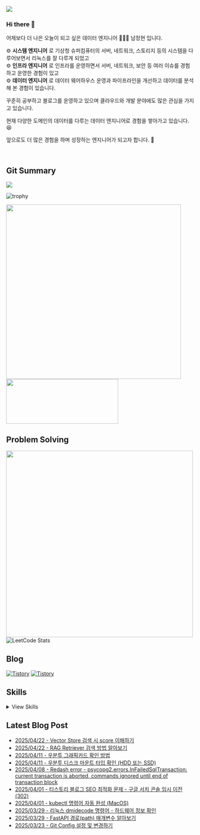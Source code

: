![](https://hits.seeyoufarm.com/api/count/incr/badge.svg?url=https%3A%2F%2Fgithub.com%2Fjaynamm%2Fhit-counter&count_bg=%23000000&title_bg=%23000000&icon=macys.svg&icon_color=%23FFFFFF&title=hits&edge_flat=false)

### Hi there 👋  
어제보다 더 나은 오늘이 되고 싶은 데이터 엔지니어 🧑🏻‍💻 남정현 입니다.  

⚙︎ **시스템 엔지니어** 로 기상청 슈퍼컴퓨터의 서버, 네트워크, 스토리지 등의 시스템을 다루어보면서 리눅스를 잘 다루게 되었고  
⚙︎ **인프라 엔지니어** 로 인프라를 운영하면서 서버, 네트워크, 보안 등 여러 이슈를 경험하고 운영한 경험이 있고  
⚙︎ **데이터 엔지니어** 로 데이터 웨어하우스 운영과 파이프라인을 개선하고 데이터를 분석해 본 경험이 있습니다.
  
꾸준히 공부하고 블로그를 운영하고 있으며 클라우드와 개발 분야에도 많은 관심을 가지고 있습니다.

현재 다양한 도메인의 데이터를 다루는 데이터 엔지니어로 경험을 쌓아가고 있습니다. 😆    

앞으로도 더 많은 경험을 하며 성장하는 엔지니어가 되고자 합니다. 👏   

<br>
  
Git Summary
---
![](http://github-profile-summary-cards.vercel.app/api/cards/profile-details?username=jaynamm&theme=zenburn)  
<!-- 
![](http://github-profile-summary-cards.vercel.app/api/cards/repos-per-language?username=jaynamm&theme=zenburn)
![](http://github-profile-summary-cards.vercel.app/api/cards/most-commit-language?username=jaynamm&theme=zenburn)  
![](http://github-profile-summary-cards.vercel.app/api/cards/stats?username=jaynamm&theme=zenburn) 
![](http://github-profile-summary-cards.vercel.app/api/cards/productive-time?username=jaynamm&theme=zenburn&utcOffset=8)
-->

![trophy](https://github-profile-trophy.vercel.app/?username=ryo-ma&theme=chalk&column=5)
  
<a href="https://github.com/devxb/gitanimals"><img src="https://render.gitanimals.org/farms/jaynamm" width="468"/></a>
<a href="https://github.com/devxb/gitanimals">
  <img
    src="https://render.gitanimals.org/lines/jaynamm?pet-id=600908537971297727"
    width="300"
    height="120"
  />
</a>
  
     
Problem Solving
---
<a href="https://solved.ac/profile/jaynam"><img width="500px" src="https://github-readme-solvedac-hyp3rflow.vercel.app/api/?handle=jaynam"></a>  
![LeetCode Stats](https://leetcard.jacoblin.cool/jaynam?theme=unicorn&font=Noto%20Sans&ext=heatmap)  
 
Blog
---
[![Tistory](https://img.shields.io/badge/(구)제이로그-000000.svg?style=for-the-badge&logo=Tistory&logoColor=white&width=300)](https://jaynamm.tistory.com/)
[![Tistory](https://img.shields.io/badge/제이로그-000000.svg?style=for-the-badge&logo=Tistory&logoColor=white&width=300)](https://iavlog.tistory.com/)

Skills
---

<details>
<summary>View Skills</summary>

* OS  
![Linux](https://img.shields.io/badge/Linux-FCC624.svg?&style=for-the-badge&logo=Linux&logoColor=white)
![CentOS](https://img.shields.io/badge/CentOS-262577.svg?&style=for-the-badge&logo=CentOS&logoColor=white)
![Ubuntu](https://img.shields.io/badge/Ubuntu-E95420.svg?&style=for-the-badge&logo=Ubuntu&logoColor=white)  

* Programming Language  
![Python](https://img.shields.io/badge/Python-3776AB.svg?&style=for-the-badge&logo=Python&logoColor=white)
![Numpy](https://img.shields.io/badge/Numpy-013243.svg?&style=for-the-badge&logo=Numpy&logoColor=white)
![Pandas](https://img.shields.io/badge/Pandas-150458.svg?&style=for-the-badge&logo=Pandas&logoColor=white)
![Polars](https://img.shields.io/badge/Polars-CD792C.svg?style=for-the-badge&logo=Polars&logoColor=white)  

* Database  
![Mysql](https://img.shields.io/badge/Mysql-4479A1.svg?&style=for-the-badge&logo=Mysql&logoColor=white)
![PostgreSQL](https://img.shields.io/badge/PostgreSQL-4169E1.svg?&style=for-the-badge&logo=PostgreSQL&logoColor=white)

* Web  
![Spring Boot](https://img.shields.io/badge/springboot-6DB33F.svg?&style=for-the-badge&logo=springboot&logoColor=white)
![React](https://img.shields.io/badge/react-61DAFB.svg?&style=for-the-badge&logo=react&logoColor=white)
![Django](https://img.shields.io/badge/Django-092E20.svg?&style=for-the-badge&logo=Django&logoColor=white)
![FastAPI](https://img.shields.io/badge/FastAPI-009688.svg?style=for-the-badge&logo=FastAPI&logoColor=white)
![Streamlit](https://img.shields.io/badge/Streamlit-FF4B4B.svg?style=for-the-badge&logo=Streamlit&logoColor=white)  

* Data Engineering  
![Apache Hadoop](https://img.shields.io/badge/Apache%20Hadoop-66CCFF.svg?style=for-the-badge&logo=Apache-Hadoop&logoColor=black)
![Apache Hive](https://img.shields.io/badge/Apache%20Hive-FDEE21.svg?style=for-the-badge&logo=Apache-Hive&logoColor=black)
![Presto](https://img.shields.io/badge/Presto-5890FF.svg?&style=for-the-badge&logo=Presto&logoColor=white)
![Airflow](https://img.shields.io/badge/Airflow-017CEE.svg?&style=for-the-badge&logo=Apache%20Airflow&logoColor=white)
![Spark](https://img.shields.io/badge/Spark-E25A1C.svg?&style=for-the-badge&logo=Apache%20Spark&logoColor=white)
![Trino](https://img.shields.io/badge/Trino-DD00A1.svg?style=for-the-badge&logo=Trino&logoColor=white)  

* Container Application  
![Docker](https://img.shields.io/badge/Docker-2496ED.svg?&style=for-the-badge&logo=Docker&logoColor=white)
![Kubernetes](https://img.shields.io/badge/Kubernetes-326CE5.svg?&style=for-the-badge&logo=Kubernetes&logoColor=white)

* Cloud Service  
![AWS](https://img.shields.io/badge/AWS-232F3E.svg?&style=for-the-badge&logo=Amazon%20AWS&logoColor=white)
![Google Cloud](https://img.shields.io/badge/Google%20Cloud-4285F4.svg?&style=for-the-badge&logo=Google%20Cloud&logoColor=white)  
  
* Collaboration tools  
![Slack](https://img.shields.io/badge/Slack-4A154B.svg?&style=for-the-badge&logo=Slack&logoColor=white)
![Jira](https://img.shields.io/badge/Jira-0052CC.svg?&style=for-the-badge&logo=Jira&logoColor=white)
![Confluence](https://img.shields.io/badge/Confluence-172B4D.svg?&style=for-the-badge&logo=Confluence&logoColor=white)  
</details>

Latest Blog Post
---
- [2025/04/22 - Vector Store 검색 시 score 이해하기](https://iavlog.tistory.com/entry/Vector-Store-%EA%B2%80%EC%83%89-%EC%8B%9C-score-%EC%9D%B4%ED%95%B4%ED%95%98%EA%B8%B0)
- [2025/04/22 - RAG Retriever 검색 방법 알아보기](https://iavlog.tistory.com/entry/RAG-Retriever-%EA%B2%80%EC%83%89-%EB%B0%A9%EB%B2%95-%EC%95%8C%EC%95%84%EB%B3%B4%EA%B8%B0)
- [2025/04/11 - 우분투 그래픽카드 확인 방법](https://iavlog.tistory.com/entry/%EC%9A%B0%EB%B6%84%ED%88%AC-%EA%B7%B8%EB%9E%98%ED%94%BD%EC%B9%B4%EB%93%9C-%ED%99%95%EC%9D%B8-%EB%B0%A9%EB%B2%95)
- [2025/04/11 - 우분투 디스크 마운트 타입 확인 (HDD 또는 SSD)](https://iavlog.tistory.com/entry/%EC%9A%B0%EB%B6%84%ED%88%AC-%EB%94%94%EC%8A%A4%ED%81%AC-%EB%A7%88%EC%9A%B4%ED%8A%B8-%ED%83%80%EC%9E%85-%ED%99%95%EC%9D%B8-HDD-%EB%98%90%EB%8A%94-SSD)
- [2025/04/08 - Redash error - psycopg2.errors.InFailedSqlTransaction: current transaction is aborted, commands ignored until end of transaction block](https://iavlog.tistory.com/entry/Redash-error-psycopg2errorsInFailedSqlTransaction-current-transaction-is-aborted-commands-ignored-until-end-of-transaction-block)
- [2025/04/01 - 티스토리 블로그 SEO 최적화 문제 - 구글 서치 콘솔 임시 이전(302)](https://iavlog.tistory.com/entry/%ED%8B%B0%EC%8A%A4%ED%86%A0%EB%A6%AC-%EB%B8%94%EB%A1%9C%EA%B7%B8-SEO-%EC%B5%9C%EC%A0%81%ED%99%94-%ED%95%B4%EA%B2%B0-%EA%B5%AC%EA%B8%80-%EC%84%9C%EC%B9%98-%EC%BD%98%EC%86%94-%EC%9E%84%EC%8B%9C-%EC%9D%B4%EC%A0%84302)
- [2025/04/01 - kubectl 명령어 자동 완성 (MacOS)](https://iavlog.tistory.com/entry/kubectl-%EB%AA%85%EB%A0%B9%EC%96%B4-%EC%9E%90%EB%8F%99-%EC%99%84%EC%84%B1-MacOS)
- [2025/03/29 - 리눅스 dmidecode 명령어 - 하드웨어 정보 확인](https://iavlog.tistory.com/entry/%EB%A6%AC%EB%88%85%EC%8A%A4-dmidecode-%EB%AA%85%EB%A0%B9%EC%96%B4-%ED%95%98%EB%93%9C%EC%9B%A8%EC%96%B4-%EC%A0%95%EB%B3%B4-%ED%99%95%EC%9D%B8)
- [2025/03/29 - FastAPI 경로(path) 매개변수 알아보기](https://iavlog.tistory.com/entry/FastAPI-%EA%B2%BD%EB%A1%9Cpath-%EB%A7%A4%EA%B0%9C%EB%B3%80%EC%88%98-%EC%95%8C%EC%95%84%EB%B3%B4%EA%B8%B0)
- [2025/03/23 - Git Config 설정 및 변경하기](https://iavlog.tistory.com/entry/Git-Config-%EC%84%A4%EC%A0%95-%EB%B0%8F-%EB%B3%80%EA%B2%BD%ED%95%98%EA%B8%B0)
